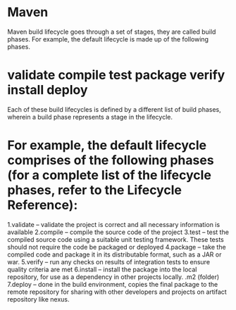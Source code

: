 # Maven

Maven build lifecycle goes through a set of stages, they are called build phases. For example, the default lifecycle is made up of the following phases.

validate
compile
test
package
verify
install
deploy
=========================================================================================================================================
Each of these build lifecycles is defined by a different list of build phases, wherein a build phase represents a stage in the lifecycle.

For example, the default lifecycle comprises of the following phases (for a complete list of the lifecycle phases, refer to the Lifecycle Reference):
=========================================================================================================================================================================

1.validate – validate the project is correct and all necessary information is available
2.compile – compile the source code of the project
3.test – test the compiled source code using a suitable unit testing framework. These tests should not require the code be packaged or deployed
4.package – take the compiled code and package it in its distributable format, such as a JAR or war.
5.verify – run any checks on results of integration tests to ensure quality criteria are met
6.install – install the package into the local repository, for use as a dependency in other projects locally. .m2 (folder)
7.deploy – done in the build environment, copies the final package to the remote repository for sharing with other developers and projects on artifact repository like nexus.

